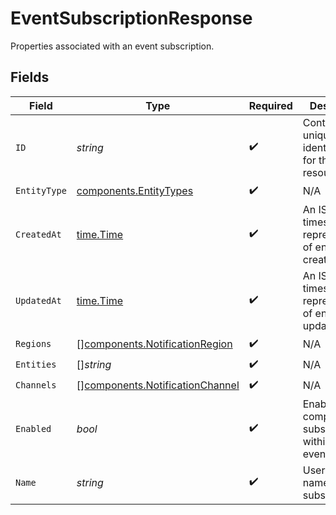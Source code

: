 # EventSubscriptionResponse

Properties associated with an event subscription.


## Fields

| Field                                                                              | Type                                                                               | Required                                                                           | Description                                                                        | Example                                                                            |
| ---------------------------------------------------------------------------------- | ---------------------------------------------------------------------------------- | ---------------------------------------------------------------------------------- | ---------------------------------------------------------------------------------- | ---------------------------------------------------------------------------------- |
| `ID`                                                                               | *string*                                                                           | :heavy_check_mark:                                                                 | Contains a unique identifier used for this resource.                               | 5f9fd312-a987-4628-b4c5-bb4f4fddd5f7                                               |
| `EntityType`                                                                       | [components.EntityTypes](../../models/components/entitytypes.md)                   | :heavy_check_mark:                                                                 | N/A                                                                                |                                                                                    |
| `CreatedAt`                                                                        | [time.Time](https://pkg.go.dev/time#Time)                                          | :heavy_check_mark:                                                                 | An ISO-8601 timestamp representation of entity creation date.                      | 2022-11-04T20:10:06.927Z                                                           |
| `UpdatedAt`                                                                        | [time.Time](https://pkg.go.dev/time#Time)                                          | :heavy_check_mark:                                                                 | An ISO-8601 timestamp representation of entity update date.                        | 2022-11-04T20:10:06.927Z                                                           |
| `Regions`                                                                          | [][components.NotificationRegion](../../models/components/notificationregion.md)   | :heavy_check_mark:                                                                 | N/A                                                                                |                                                                                    |
| `Entities`                                                                         | []*string*                                                                         | :heavy_check_mark:                                                                 | N/A                                                                                |                                                                                    |
| `Channels`                                                                         | [][components.NotificationChannel](../../models/components/notificationchannel.md) | :heavy_check_mark:                                                                 | N/A                                                                                |                                                                                    |
| `Enabled`                                                                          | *bool*                                                                             | :heavy_check_mark:                                                                 | Enable/Disable complete subscription within an event.                              |                                                                                    |
| `Name`                                                                             | *string*                                                                           | :heavy_check_mark:                                                                 | User provided name of the subscription.                                            |                                                                                    |